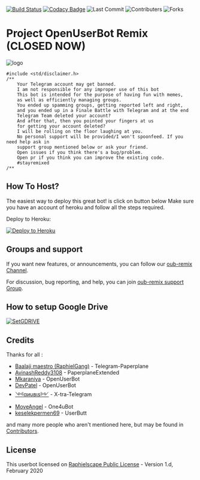 [![Build Status](https://travis-ci.com/sahyam2019/oub-remix.svg?branch=sql-extended)](https://travis-ci.com/sahyam2019/oub-remix) [![Codacy Badge](https://app.codacy.com/project/badge/Grade/38fee611df7c4312be63a15cad64a50a)](https://www.codacy.com/manual/sahyam2019/oub-remix?utm_source=github.com&amp;utm_medium=referral&amp;utm_content=sahyam2019/oub-remix&amp;utm_campaign=Badge_Grade) ![Last Commit](https://img.shields.io/github/last-commit/sahyam2019/oub-remix) ![Contributers](https://img.shields.io/github/contributors/sahyam2019/oub-remix) ![Forks](https://img.shields.io/github/forks/sahyam2019/oub-remix)     
# Project OpenUserBot Remix (CLOSED NOW)

![logo](https://telegra.ph/file/b17eb811d1666426e7f3b.jpg)

```
#include <std/disclaimer.h>
/**
    Your Telegram account may get banned.
    I am not responsible for any improper use of this bot
    This bot is intended for the purpose of having fun with memes,
    as well as efficiently managing groups.
    You ended up spamming groups, getting reported left and right,
    and you ended up in a Finale Battle with Telegram and at the end
    Telegram Team deleted your account?
    And after that, then you pointed your fingers at us
    for getting your account deleted?
    I will be rolling on the floor laughing at you.
    No personal support will be provided/I won't spoonfeed. If you need help ask in 
    support group mentioned below or ask your friend.
    Open issues if you think there's a bug/problem.
    Open pr if you think you can improve the existing code.
    #stayremixed
/**
```

## How To Host?

The easiest way to deploy this great bot! is click on button below
Make sure you have an account of heroku and follow all the steps required.

Deploy to Heroku:
<p align="left"><a href="https://heroku.com/deploy?template=https://github.com/sahyam2019/oub-remix/tree/sql-extended"> <img src="https://www.herokucdn.com/deploy/button.svg" alt="Deploy to Heroku" /></a></p>

## Groups and support

If you want new features, or announcements, you can follow our [oub-remix Channel](https://t.me/oubremix).

For discussion, bug reporting, and help, you can join [oub-remix support Group](https://t.me/remixsupport).

## How to setup Google Drive
[![SetGDRIVE](https://telegra.ph/file/fde15d05e4bde3448b01a.png)](https://telegra.ph/How-To-Setup-Google-Drive-04-03)

## Credits

Thanks for all : 
* [Baalaji maestro (RaphielGang)](https://github.com/RaphielGang) - Telegram-Paperplane
* [AvinashReddy3108](https://github.com/AvinashReddy3108) - PaperplaneExtended
* [Mkaraniya](https://github.com/mkaraniya) - OpenUserBot
* [DevPatel](https://github.com/Devp73) - OpenUserBot
* [༺αиυвιѕ༻](https://github.com/Dark-Princ3) - X-tra-Telegram
* [MoveAngel](https://github.com/MoveAngel) - One4uBot
* [keselekpermen69](https://github.com/keselekpermen69) - UserButt

and many more people who aren't mentioned here, but may be found in [Contributors](https://github.com/sahyam2019/oub-remix/graphs/contributors).

## License

This userbot licensed on [Raphielscape Public License](https://github.com/sahyam2019/oub-remix/blob/sql-extended/LICENSE) - Version 1.d, February 2020
